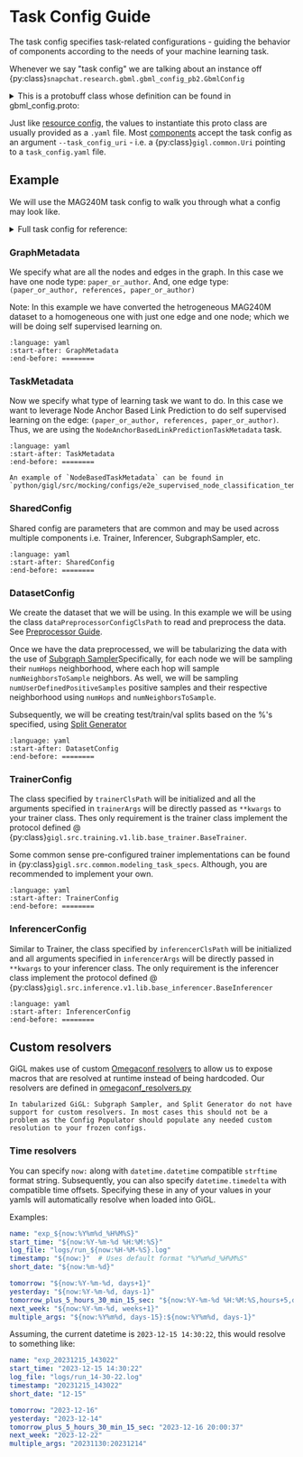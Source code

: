 # Task Config Guide

The task config specifies task-related configurations - guiding the behavior of components according to the needs of
your machine learning task.

Whenever we say "task config" we are talking about an instance off
{py:class}`snapchat.research.gbml.gbml_config_pb2.GbmlConfig`

<details>
<summary><bold>This is a protobuff class whose definition can be found in gbml_config.proto:</bold></summary>

```{literalinclude} ../../../proto/snapchat/research/gbml/gbml_config.proto
:language: proto
```

</details>

Just like [resource config](./resource_config_guide.md), the values to instantiate this proto class are usually provided
as a `.yaml` file. Most [components](../overview/architecture.md#components) accept the task config as an argument
`--task_config_uri` - i.e. a {py:class}`gigl.common.Uri` pointing to a `task_config.yaml` file.

## Example

We will use the MAG240M task config to walk you through what a config may look like.

<details>
<summary><bold>Full task config for reference:</bold></summary>

```{literalinclude} ../../../examples/MAG240M/task_config.yaml
:language: yaml
```

</details>

### GraphMetadata

We specify what are all the nodes and edges in the graph. In this case we have one node type: `paper_or_author`. And,
one edge type: `(paper_or_author, references, paper_or_author)`

Note: In this example we have converted the hetrogeneous MAG240M dataset to a homogeneous one with just one edge and one
node; which we will be doing self supervised learning on.

```{literalinclude} ../../../examples/MAG240M/task_config.yaml
:language: yaml
:start-after: GraphMetadata
:end-before: ========
```

### TaskMetadata

Now we specify what type of learning task we want to do. In this case we want to leverage Node Anchor Based Link
Prediction to do self supervised learning on the edge: `(paper_or_author, references, paper_or_author)`. Thus, we are
using the `NodeAnchorBasedLinkPredictionTaskMetadata` task.

```{literalinclude} ../../../examples/MAG240M/task_config.yaml
:language: yaml
:start-after: TaskMetadata
:end-before: ========
```

```{note}
An example of `NodeBasedTaskMetadata` can be found in `python/gigl/src/mocking/configs/e2e_supervised_node_classification_template_gbml_config.yaml`
```

### SharedConfig

Shared config are parameters that are common and may be used across multiple components i.e. Trainer, Inferencer,
SubgraphSampler, etc.

```{literalinclude} ../../../examples/MAG240M/task_config.yaml
:language: yaml
:start-after: SharedConfig
:end-before: ========
```

### DatasetConfig

We create the dataset that we will be using. In this example we will be using the class `dataPreprocessorConfigClsPath`
to read and preprocess the data. See [Preprocessor Guide](../overview/components/data_preprocessor.md).

Once we have the data preprocessed, we will be tabularizing the data with the use of
[Subgraph Sampler](../overview/components/data_preprocessor.md)Specifically, for each node we will be sampling their
`numHops` neighborhood, where each hop will sample `numNeighborsToSample` neighbors. As well, we will be sampling
`numUserDefinedPositiveSamples` positive samples and their respective neighborhood using `numHops` and
`numNeighborsToSample`.

Subsequently, we will be creating test/train/val splits based on the %'s specified, using
[Split Generator](../overview/components/split_generator.md)

```{literalinclude} ../../../examples/MAG240M/task_config.yaml
:language: yaml
:start-after: DatasetConfig
:end-before: ========
```

### TrainerConfig

The class specified by `trainerClsPath` will be initialized and all the arguments specified in `trainerArgs` will be
directly passed as `**kwargs` to your trainer class. Thes only requirement is the trainer class implement the protocol
defined @ {py:class}`gigl.src.training.v1.lib.base_trainer.BaseTrainer`.

Some common sense pre-configured trainer implementations can be found in
{py:class}`gigl.src.common.modeling_task_specs`. Although, you are recommended to implement your own.

```{literalinclude} ../../../examples/MAG240M/task_config.yaml
:language: yaml
:start-after: TrainerConfig
:end-before: ========
```

### InferencerConfig

Similar to Trainer, the class specified by `inferencerClsPath` will be initialized and all arguments specified in
`inferencerArgs` will be directly passed in `**kwargs` to your inferencer class. The only requirement is the inferencer
class implement the protocol defined @ {py:class}`gigl.src.inference.v1.lib.base_inferencer.BaseInferencer`

```{literalinclude} ../../../examples/MAG240M/task_config.yaml
:language: yaml
:start-after: InferencerConfig
:end-before: ========
```

## Custom resolvers

GiGL makes use of custom [Omegaconf resolvers](https://omegaconf.readthedocs.io/en/latest/custom_resolvers.html) to
allow us to expose macros that are resolved at runtime instead of being hardcoded. Our resolvers are defined in [omegaconf_resolvers.py](python/gigl/common/omegaconf_resolvers.py)

```{note}
In tabularized GiGL: Subgraph Sampler, and Split Generator do not have support for custom resolvers. In most cases this should not be a problem as the Config Populator should populate any needed custom resolution to your frozen configs.
```

### Time resolvers

You can specify `now:` along with `datetime.datetime` compatible `strftime` format string. Subsequently, you can also
specify `datetime.timedelta` with compatible time offsets. Specifying these in any of your values in your yamls will
automatically resolve when loaded into GiGL.

Examples:

```yaml
name: "exp_${now:%Y%m%d_%H%M%S}"
start_time: "${now:%Y-%m-%d %H:%M:%S}"
log_file: "logs/run_${now:%H-%M-%S}.log"
timestamp: "${now:}"  # Uses default format "%Y%m%d_%H%M%S"
short_date: "${now:%m-%d}"

tomorrow: "${now:%Y-%m-%d, days+1}"
yesterday: "${now:%Y-%m-%d, days-1}"
tomorrow_plus_5_hours_30_min_15_sec: "${now:%Y-%m-%d %H:%M:%S,hours+5,days+1,minutes+30,seconds+15}"
next_week: "${now:%Y-%m-%d, weeks+1}"
multiple_args: "${now:%Y%m%d, days-15}:${now:%Y%m%d, days-1}"
```

Assuming, the current datetime is `2023-12-15 14:30:22`, this would resolve to something like:

```yaml
name: "exp_20231215_143022"
start_time: "2023-12-15 14:30:22"
log_file: "logs/run_14-30-22.log"
timestamp: "20231215_143022"
short_date: "12-15"

tomorrow: "2023-12-16"
yesterday: "2023-12-14"
tomorrow_plus_5_hours_30_min_15_sec: "2023-12-16 20:00:37"
next_week: "2023-12-22"
multiple_args: "20231130:20231214"
```
